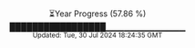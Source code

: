 <p align="center">
⏳Year Progress (57.86 %) <br>
█████████████████▁▁▁▁▁▁▁▁▁▁▁▁▁ <br>
<sub>Updated: Tue, 30 Jul 2024 18:24:35 GMT</sub>
</p>

